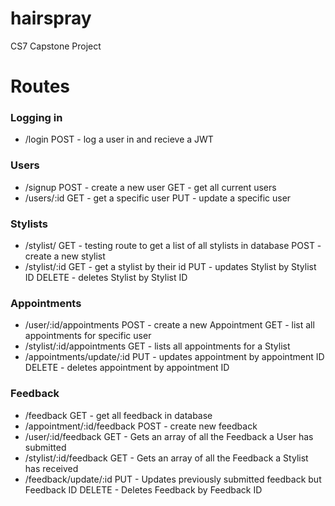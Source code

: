 # hairspray
CS7 Capstone Project

# Routes

### Logging in
- /login
POST - log a user in and recieve a JWT

### Users
- /signup
POST - create a new user
GET - get all current users
- /users/:id
GET - get a specific user
PUT - update a specific user

### Stylists
- /stylist/
GET - testing route to get a list of all stylists in database
POST - create a new stylist
- /stylist/:id
GET - get a stylist by their id
PUT - updates Stylist by Stylist ID
DELETE - deletes Stylist by Stylist ID

### Appointments
- /user/:id/appointments
POST - create a new Appointment
GET - list all appointments for specific user
- /stylist/:id/appointments
GET - lists all appointments for a Stylist
- /appointments/update/:id
PUT - updates appointment by appointment ID
DELETE - deletes appointment by appointment ID

### Feedback
- /feedback
GET - get all feedback in database
- /appointment/:id/feedback
POST - create new feedback
- /user/:id/feedback
GET - Gets an array of all the Feedback a User has submitted
- /stylist/:id/feedback
GET - Gets an array of all the Feedback a Stylist has received
- /feedback/update/:id
PUT - Updates previously submitted feedback but Feedback ID
DELETE - Deletes Feedback by Feedback ID